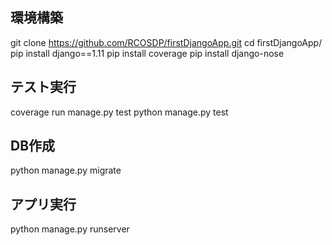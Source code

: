 

## 環境構築

git clone https://github.com/RCOSDP/firstDjangoApp.git
cd firstDjangoApp/
pip install django==1.11
pip install coverage
pip install django-nose

## テスト実行

coverage run manage.py test
python manage.py test

## DB作成

python manage.py migrate

## アプリ実行

python manage.py runserver

